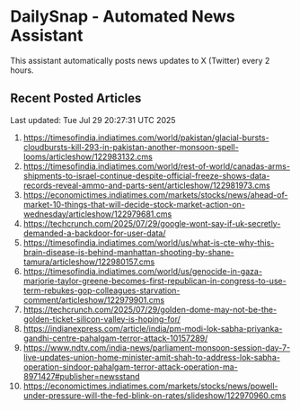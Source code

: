 # DailySnap - Automated News Assistant

This assistant automatically posts news updates to X (Twitter) every 2 hours.

## Recent Posted Articles

Last updated: Tue Jul 29 20:27:31 UTC 2025

1. https://timesofindia.indiatimes.com/world/pakistan/glacial-bursts-cloudbursts-kill-293-in-pakistan-another-monsoon-spell-looms/articleshow/122983132.cms
2. https://timesofindia.indiatimes.com/world/rest-of-world/canadas-arms-shipments-to-israel-continue-despite-official-freeze-shows-data-records-reveal-ammo-and-parts-sent/articleshow/122981973.cms
3. https://economictimes.indiatimes.com/markets/stocks/news/ahead-of-market-10-things-that-will-decide-stock-market-action-on-wednesday/articleshow/122979681.cms
4. https://techcrunch.com/2025/07/29/google-wont-say-if-uk-secretly-demanded-a-backdoor-for-user-data/
5. https://timesofindia.indiatimes.com/world/us/what-is-cte-why-this-brain-disease-is-behind-manhattan-shooting-by-shane-tamura/articleshow/122980157.cms
6. https://timesofindia.indiatimes.com/world/us/genocide-in-gaza-marjorie-taylor-greene-becomes-first-republican-in-congress-to-use-term-rebukes-gop-colleagues-starvation-comment/articleshow/122979901.cms
7. https://techcrunch.com/2025/07/29/golden-dome-may-not-be-the-golden-ticket-silicon-valley-is-hoping-for/
8. https://indianexpress.com/article/india/pm-modi-lok-sabha-priyanka-gandhi-centre-pahalgam-terror-attack-10157289/
9. https://www.ndtv.com/india-news/parliament-monsoon-session-day-7-live-updates-union-home-minister-amit-shah-to-address-lok-sabha-operation-sindoor-pahalgam-terror-attack-operation-ma-8971427#publisher=newsstand
10. https://economictimes.indiatimes.com/markets/stocks/news/powell-under-pressure-will-the-fed-blink-on-rates/slideshow/122970960.cms
